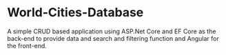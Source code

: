 # World-Cities-Database
A simple CRUD based application using ASP.Net Core and EF Core as the back-end to provide data and search and filtering function and Angular for the front-end.
